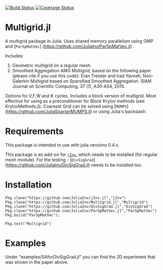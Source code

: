 [![Build Status](https://travis-ci.org/JuliaInv/Multigrid.jl.svg?branch=master)](https://travis-ci.org/JuliaInv/Multigrid.jl) [![Coverage Status](https://coveralls.io/repos/github/JuliaInv/Multigrid.jl/badge.svg?branch=master)](https://coveralls.io/github/JuliaInv/Multigrid.jl?branch=master)

# Multigrid.jl

A multigrid package in Julia. Uses shared memory parallelism using OMP and [`ParSpMatVec`] (https://github.com/JuliaInv/ParSpMatVec.jl) .

Includes:
1) Geometric multigrid on a regular mesh.
2) Smoothed Aggregation AMG Multigrid, based on the following paper (please cite if you use this code):
Eran Treister and Irad Yavneh, Non-Galerkin Multigrid based on Sparsified Smoothed Aggregation. SIAM Journal on Scientific Computing, 37 (1), A30-A54, 2015.

Options for V,F,W and K cycles.
Includes a block version of multigrid. Most effective for using as a preconditioner for Block Krylov methods (see KrylovMethods.jl).
Coarsest Grid can be solved using [`MUMPS`] (https://github.com/JuliaSparse/MUMPS.jl) or using Julia's backslash.

# Requirements

This package is intended to use with julia versions 0.4.x.

This package is an add-on for [`jInv`](https://github.com/JuliaInv/jInv.jl), which needs to be installed (for regular mesh module).
For the testing -   [`DivSigGrad`] (https://github.com/JuliaInv/DivSigGrad.jl) needs to be installed too.

# Installation

```
Pkg.clone("https://github.com/JuliaInv/jInv.jl","jInv")
Pkg.clone("https://github.com/JuliaInv/Multigrid.jl","Multigrid")
Pkg.clone("https://github.com/JuliaInv/DivSigGrad.jl","DivSigGrad")
Pkg.clone("https://github.com/JuliaInv/ParSpMatVec.jl","ParSpMatVec")
Pkg.build("ParSpMatVec");

Pkg.test("Multigrid")
```

# Examples

Under "examples/SAforDivSigGrad.jl" you can find the 2D experiment that was shown in the paper above. 
